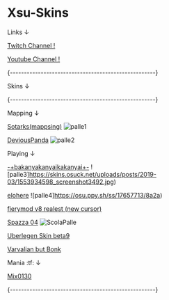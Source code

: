 # Xsu-Skins
Links ↓

[Twitch Channel !](https://www.twitch.tv/massimoti)

[Youtube Channel !](https://www.youtube.com/channel/UCdbfYUV6iCBCeamL5aodGAg)

{----------------------------------------------------}


Skins ↓ 

{----------------------------------------------------}

Mapping ↓ 

[Sotarks(mappsing)](https://www.mediafire.com/file/wv1kafgghau8x2g/-_%2523Sokrates%2528mapping%2529%257Bv1.0%257D%253B.osk/file)
![palle1](https://osu.ppy.sh/ss/17657665/6eab)

[DeviousPanda](https://www.mediafire.com/folder/rlr01x68c1kno/mapping)
![palle2](https://osu.ppy.sh/ss/17657675/bcda)

Playing ↓ 

[-+bakanyakanyaikakanyai+-](https://www.mediafire.com/folder/4yogf2gmr50lh/-+bakanyakanyaikakanyai+-)
![palle3]https://skins.osuck.net/uploads/posts/2019-03/1553934598_screenshot3492.jpg)

[elohere](https://www.mediafire.com/folder/ul5fwqo7l8oyu/elohere)
![palle4]https://osu.ppy.sh/ss/17657713/8a2a)

[fierymod v8 realest (new cursor)](https://www.mediafire.com/folder/yy6px2b7ma79m/fierymod+v8+realest++cursort)

[Spazza 04](https://www.mediafire.com/folder/imv23z5ph1uwr/Spazza17+WIP+04)
![ScolaPalle](https://user-images.githubusercontent.com/71230537/147349671-e60de7c4-da29-41e8-a665-cf90a61b3147.jpg)


[Uberlegen Skin beta9](https://www.mediafire.com/folder/3ic2dzmc6vdvy/Uberlegen+Skin+beta9)

[Varvalian but Bonk](https://www.mediafire.com/folder/8e4jg0lhk0xzm/Varv+Bonk)

Mania :tf: ↓ 

[Mix0130](https://www.mediafire.com/folder/4nwai1a3qizpv/Mix0130+skin)


{----------------------------------------------------}



